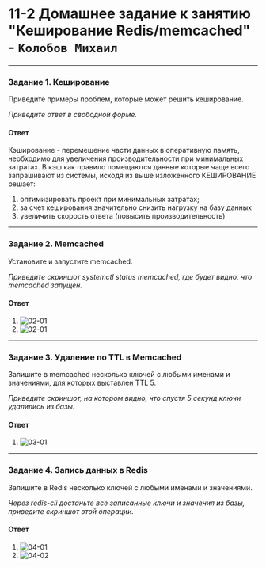 # 11-2 Домашнее задание к занятию "Кеширование Redis/memcached" - `Колобов Михаил`

---

### Задание 1. Кеширование 

Приведите примеры проблем, которые может решить кеширование. 

*Приведите ответ в свободной форме.*
#### Ответ
Кэширование - перемещение части данных в оперативную память, необходимо для увеличения производительности при минимальных затратах. В кэш как правило помещаются данные которые чаще всего запрашивают из системы, исходя из выше изложенного КЕШИРОВАНИЕ решает:
1. оптимизировать проект при минимальных затратах;
2. за счет кеширования значительно снизить нагрузку на базу данных
3. увеличить скорость ответа (повысить производительность)

---

### Задание 2. Memcached

Установите и запустите memcached.

*Приведите скриншот systemctl status memcached, где будет видно, что memcached запущен.*
#### Ответ
1. ![02-01](https://github.com/Mikhail-2023/Redis_memcached/blob/main/11.2_screen/02-01.PNG)
2. ![02-01](https://github.com/Mikhail-2023/Redis_memcached/blob/main/11.2_screen/02-02.PNG)
---

### Задание 3. Удаление по TTL в Memcached

Запишите в memcached несколько ключей с любыми именами и значениями, для которых выставлен TTL 5. 

*Приведите скриншот, на котором видно, что спустя 5 секунд ключи удалились из базы.*
#### Ответ
1. ![03-01](https://github.com/Mikhail-2023/Redis_memcached/blob/main/11.2_screen/03-01.PNG)
---

### Задание 4. Запись данных в Redis

Запишите в Redis несколько ключей с любыми именами и значениями. 

*Через redis-cli достаньте все записанные ключи и значения из базы, приведите скриншот этой операции.*
#### Ответ
1. ![04-01](https://github.com/Mikhail-2023/Redis_memcached/blob/main/11.2_screen/04-01.PNG)
2. ![04-02](https://github.com/Mikhail-2023/Redis_memcached/blob/main/11.2_screen/04-02.PNG)
